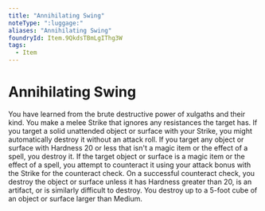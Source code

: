 ```yaml
---
title: "Annihilating Swing"
noteType: ":luggage:"
aliases: "Annihilating Swing"
foundryId: Item.9QkdsTBmLgIThg3W
tags:
  - Item
---
```


# Annihilating Swing

You have learned from the brute destructive power of xulgaths and their kind. You make a melee Strike that ignores any resistances the target has. If you target a solid unattended object or surface with your Strike, you might automatically destroy it without an attack roll. If you target any object or surface with Hardness 20 or less that isn't a magic item or the effect of a spell, you destroy it. If the target object or surface is a magic item or the effect of a spell, you attempt to counteract it using your attack bonus with the Strike for the counteract check. On a successful counteract check, you destroy the object or surface unless it has Hardness greater than 20, is an artifact, or is similarly difficult to destroy. You destroy up to a 5-foot cube of an object or surface larger than Medium.
